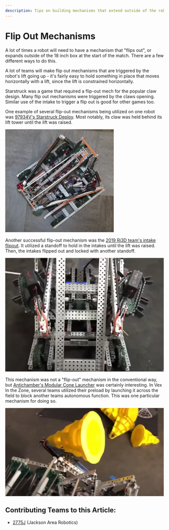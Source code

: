 ```yaml
---
description: Tips on building mechanisms that extend outside of the robot's starting size.
---
```


# Flip Out Mechanisms

A lot of times a robot will need to have a mechanism that "flips out", or expands outside of the 18 inch box at the start of the match. There are a few different ways to do this.

A lot of teams will make flip out mechanisms that are triggered by the robot's lift going up - it's fairly easy to hold something in place that moves horizontally with a lift, since the lift is constrained horizontally.

Starstruck was a game that required a flip-out mech for the popular claw design. Many flip out mechanisms were triggered by the claws opening. Similar use of the intake to trigger a flip out is good for other games too.

One example of several flip-out mechanisms being utilized on one robot was [97934V's Starstruck Deploy](https://www.youtube.com/watch?v=u9XEYpPA-H4). Most notably, its claw was held behind its lift tower until the lift was raised.

![97934V's Starstruck Deploy](../.gitbook/assets/97934vs-starstruck-deploy.png)

Another successful flip-out mechanism was the [2019 Ri3D team's intake flipout](https://youtu.be/BC4ZlIcBB7I?t=145). It utilized a standoff to hold in the intakes until the lift was raised. Then, the intakes flipped out and locked with another standoff.

![2019 SoCal RI3D Intake Flipout](../.gitbook/assets/bens-intake-flipout.png)

This mechanism was not a "flip-out" mechanism in the conventional way, but [Antichamber's Modular Cone Launcher](https://www.youtube.com/watch?v=zHS9VIAxNNM) was certainly interesting. In Vex In the Zone, several teams utilized their preload by launching it across the field to block another teams autonomous function. This was one particular mechanism for doing so.

![Antichamber's Modular Cone Launcher](<../.gitbook/assets/antichambers-modular-cone-launcher (2) (2) (1) (1) (1).png>)

## Contributing Teams to this Article:

* [2775J](https://www.youtube.com/channel/UCxpfFq6ShDvgmU9P4y6rc\_Q?view\_as=subscriber) (Jackson Area Robotics)

